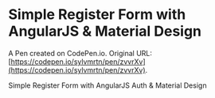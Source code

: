 # Simple Register Form with AngularJS & Material Design

A Pen created on CodePen.io. Original URL: [https://codepen.io/sylvmrtn/pen/zvvrXv](https://codepen.io/sylvmrtn/pen/zvvrXv).

Simple Register Form with AngularJS Auth & Material Design

